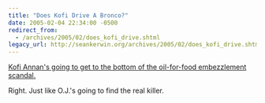 ```yaml
---
title: "Does Kofi Drive A Bronco?"
date: 2005-02-04 22:34:00 -0500
redirect_from:
  - /archives/2005/02/does_kofi_drive.shtml
legacy_url: http://seankerwin.org/archives/2005/02/does_kofi_drive.shtml
---
```

<p><a href="http://story.news.yahoo.com/news?tmpl=story2&u=/nm/20050204/wl_nm/iraq_un_annan_dc">Kofi Annan's going to get to the bottom of the oil-for-food embezzlement scandal.</a></p>

<p>Right.  Just like O.J.'s going to find the real killer.</p>
